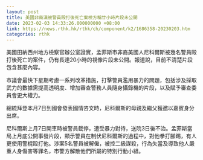 ```yaml
---
layout: post
title: 美國非裔漢被警員毆打後死亡案檢方稱廿小時片段未公開
date: 2023-02-03 14:33:26.000000000 +08:00
link: https://news.rthk.hk/rthk/ch/component/k2/1686358-20230203.htm
categories: rthk
---
```


美國田納西州地方檢察官辦公室證實，孟菲斯市非裔美國人尼科爾斯被幾名警員毆打後死亡的案件，仍有長達20小時的視像片段未公開。報道說，目前不清楚片段包含甚麼內容。

市議會最快下星期考慮一系列改革措施，打擊警員濫用暴力的問題，包括涉及採取武力的數據需提高透明度、增加審查警務人員隨身攝錄機的片段，以及賦予審查委員會更大權力。

總統拜登本月7日到國會發表國情咨文時，尼科爾斯的母親及繼父獲邀以嘉賓身分出席。

尼科爾斯上月7日開車時被警員截停，遭受暴力對待，送院3日後不治。孟菲斯當局上月底公開事發片段，顯示警員在制伏尼科爾斯的過程中，對他拳打腳踢，有人更使用警棍毆打他。涉案5名警員被解僱，被控二級謀殺，行為失當及導致他人嚴重人身傷害等罪名，市警方解散他們所屬的特別行動小組。
